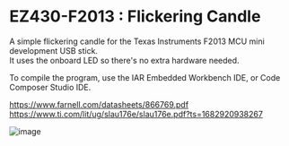 # EZ430-F2013 : Flickering Candle
A simple flickering candle for the Texas Instruments F2013 MCU mini development USB stick.                       
It uses the onboard LED so there's no extra hardware needed.                   

To compile the program, use the IAR Embedded Workbench IDE, or Code Composer Studio IDE.                    

https://www.farnell.com/datasheets/866769.pdf                    
https://www.ti.com/lit/ug/slau176e/slau176e.pdf?ts=1682920938267                       

![image](https://user-images.githubusercontent.com/1586332/235414904-e08ca4af-ba57-4811-94f3-0d694dac6ce2.png)
